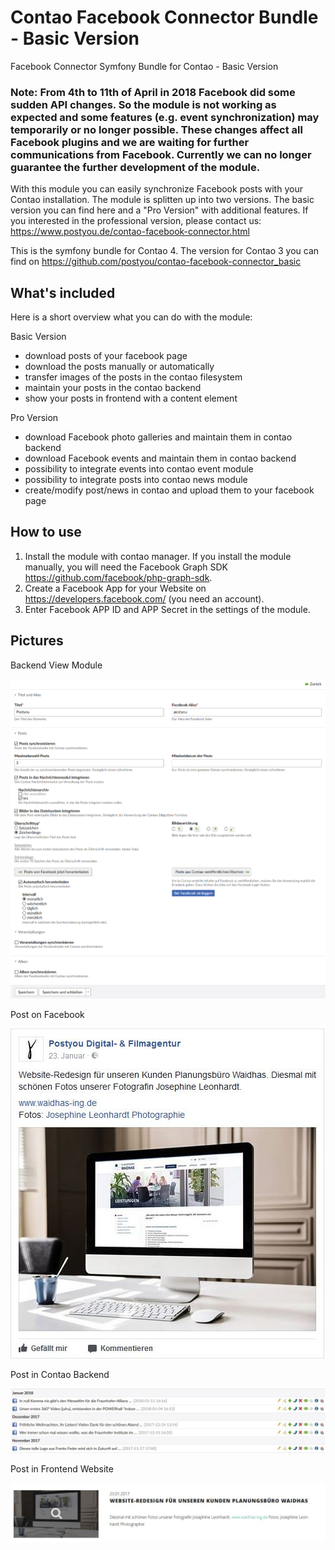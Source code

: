 Contao Facebook Connector Bundle - Basic Version
============
Facebook Connector Symfony Bundle for Contao - Basic Version

### Note: From 4th to 11th of April in 2018 Facebook did some sudden API changes. So the module is not working as expected and some features (e.g. event synchronization) may temporarily or no longer possible. These changes affect all Facebook plugins and we are waiting for further communications from Facebook. Currently we can no longer guarantee the further development of the module.


With this module you can easily synchronize Facebook posts with your Contao installation.
The module is splitten up into two versions. The basic version you can find here and a "Pro Version" with additional features.
If you interested in the professional version, please contact us: https://www.postyou.de/contao-facebook-connector.html

This is the symfony bundle for Contao 4. The version for Contao 3 you can find on https://github.com/postyou/contao-facebook-connector_basic

## What's included

Here is a short overview what you can do with the module:

Basic Version

 * download posts of your facebook page
 * download the posts manually or automatically
 * transfer images of the posts in the contao filesystem
 * maintain your posts in the contao backend
 * show your posts in frontend with a content element

Pro Version

 * download Facebook photo galleries and maintain them in contao backend
 * download Facebook events and maintain them in contao backend
 * possibility to integrate events into contao event module
 * possibility to integrate posts into contao news module
 * create/modify post/news in contao and upload them to your facebook page

 ## How to use

1. Install the module with contao manager. If you install the module manually, you will need the Facebook Graph SDK https://github.com/facebook/php-graph-sdk.
1. Create a Facebook App for your Website on https://developers.facebook.com/ (you need an account).
1. Enter Facebook APP ID and APP Secret in the settings of the module.



  ## Pictures

Backend View Module

![screenshot](https://github.com/postyou/contao-facebook-connector_basic-bundle/blob/master/readme_img/modul_2.PNG)

Post on Facebook

![screenshot](https://github.com/postyou/contao-facebook-connector_basic-bundle/blob/master/readme_img/facebook_post.JPG)

Post in Contao Backend

![screenshot](https://github.com/postyou/contao-facebook-connector_basic-bundle/blob/master/readme_img/news_modul.JPG)

Post in Frontend Website

![screenshot](https://github.com/postyou/contao-facebook-connector_basic-bundle/blob/master/readme_img/post_im_frontend.JPG)
